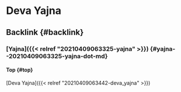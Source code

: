 # Deva Yajna


## Backlink {#backlink}


### [Yajna]({{< relref "20210409063325-yajna" >}}) {#yajna--20210409063325-yajna-dot-md}


#### Top {#top}

[Deva Yajna]({{< relref "20210409063442-deva_yajna" >}})
